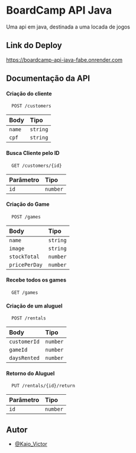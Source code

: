 # BoardCamp API Java

Uma api em java, destinada a uma locada de jogos

## Link do Deploy
https://boardcamp-api-java-fabe.onrender.com


## Documentação da API

#### Criação do cliente

```http
  POST /customers
```

| Body   | Tipo     |
| :----- | :------- |
| `name` | `string` |
| `cpf`  | `string` |

#### Busca Cliente pelo ID

```http
  GET /customers/{id}
```

| Parâmetro | Tipo     |
| :-------- | :------- |
| `id`      | `number` |

#### Criação do Game

```http
  POST /games
```

| Body          | Tipo     |
| :------------ | :------- |
| `name`        | `string` |
| `image`       | `string` |
| `stockTotal`  | `number` |
| `pricePerDay` | `number` |

#### Recebe todos os games

```http
  GET /games
```

#### Criação de um aluguel

```http
  POST /rentals
```

| Body         | Tipo     |
| :----------- | :------- |
| `customerId` | `number` |
| `gameId`     | `number` |
| `daysRented` | `number` |

#### Retorno do Aluguel

```http
  PUT /rentals/{id}/return
```

| Parâmetro | Tipo     |
| :-------- | :------- |
| `id`      | `number` |

## Autor

- [@Kaio_Victor](https://www.github.com/Kess220)
